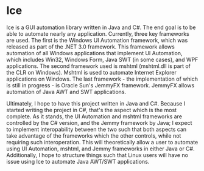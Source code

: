 Ice
===

Ice is a GUI automation library written in Java and C#. The end goal is to be able to automate nearly any application. Currently, three key frameworks are used. The first is the Windows UI Automation framework, which was released as part of the .NET 3.0 framework. This framework allows automation of all Windows applications that implement UI Automation, which includes Win32, Windows Form, Java SWT (in some cases), and WPF applications. The second framework used is mshtml (mshtml.dll is part of the CLR on Windows). Mshtml is used to automate Internet Explorer applications on Windows. The last framework - the implementation of which is still in progress - is Oracle Sun's JemmyFX framework. JemmyFX allows automation of Java AWT and SWT applications.

Ultimately, I hope to have this project written in Java and C#. Because I started writing the project in C#, that's the aspect which is the most complete. As it stands, the UI Automation and mshtml frameworks are controlled by the C# version, and the Jemmy framework by Java; I expect to implement interopability between the two such that both aspects can take advantage of the frameworks which the other controls, while not requiring such interoperation. This will theoretically allow a user to automate using UI Automation, mshtml, and Jemmy frameworks in either Java or C#. Additionally, I hope to structure things such that Linux users will have no issue using Ice to automate Java AWT/SWT applications.
